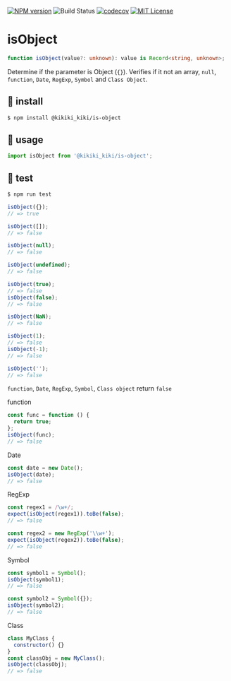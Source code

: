 [![NPM version](https://badgen.net/npm/v/@kikiki_kiki/is-object)](https://www.npmjs.com/package/@kikiki_kiki/is-object)
![Build Status](https://github.com/KiKiKi-KiKi/isObject/actions/workflows/coverage.yml/badge.svg?branch=main)
[![codecov](https://codecov.io/gh/KiKiKi-KiKi/isObject/branch/master/graph/badge.svg)](https://codecov.io/gh/KiKiKi-KiKi/isObject)
[![MIT License](http://img.shields.io/badge/license-MIT-green.svg?style=flat)](https://github.com/KiKiKi-KiKi/isObject/blob/master/package.json)

# isObject

```typescript
function isObject(value?: unknown): value is Record<string, unknown>;
```

Determine if the parameter is Object (`{}`). Verifies if it not an array, `null`, `function`, `Date`, `RegExp`, `Symbol` and `Class Object`.

## :rocket: install

```sh
$ npm install @kikiki_kiki/is-object
```

## :rabbit: usage

```js
import isObject from '@kikiki_kiki/is-object';
```

## :rotating_light: test

```sh
$ npm run test
```

```js
isObject({});
// => true

isObject([]);
// => false

isObject(null);
// => false

isObject(undefined);
// => false

isObject(true);
// => false
isObject(false);
// => false

isObject(NaN);
// => false

isObject(1);
// => false
isObject(-1);
// => false

isObject('');
// => false
```

`function`, `Date`, `RegExp`, `Symbol`, `Class object` return `false`

function

```js
const func = function () {
  return true;
};
isObject(func);
// => false
```

Date

```js
const date = new Date();
isObject(date);
// => false
```

RegExp

```js
const regex1 = /\w+/;
expect(isObject(regex1)).toBe(false);
// => false

const regex2 = new RegExp('\\w+');
expect(isObject(regex2)).toBe(false);
// => false
```

Symbol

```js
const symbol1 = Symbol();
isObject(symbol1);
// => false

const symbol2 = Symbol({});
isObject(symbol2);
// => false
```

Class

```js
class MyClass {
  constructor() {}
}
const classObj = new MyClass();
isObject(classObj);
// => false
```
